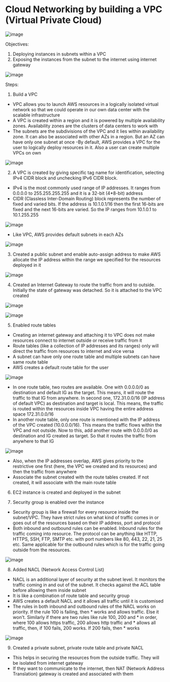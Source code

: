 # Cloud Networking by building a VPC (Virtual Private Cloud)

![image](https://github.com/user-attachments/assets/4fabcb19-53aa-4d2e-bc5f-5d7894a32231)

Objectives:
1. Deploying instances in subnets within a VPC
2. Exposing the instances from the subnet to the internet using internet gateway

![image](https://github.com/user-attachments/assets/75c4f605-b1a3-4461-b0e7-5ed708b25156)

Steps:
1. Build a VPC
- VPC allows you to launch AWS resources in a logically isolated virtual network so that we could operate in our own data center with the scalable infrastructure
- A VPC is created within a region and it is powered by multiple availability zones. Availability zones are the clusters of data centers to work with
- The subnets are the subdivisions of the VPC and it lies within availability zone. It can also be associated with other AZs in a region. But an AZ can have only one subnet at once
-By default, AWS provides a VPC for the user to logically deploy resources in it. Also a user can create multiple VPCs on own

![image](https://github.com/user-attachments/assets/c9dcc972-457e-4ed7-b905-3872c35921f2)

2. A VPC is created by giving specific tag name for identification, selecting IPv4 CIDR block and unchecking IPv6 CIDR block.
- IPv4 is the most commonly used range of IP addresses. It ranges from 0.0.0.0 to 255.255.255.255 and it is a 32-bit (4*8-bit) address
- CIDR (Classless Inter-Domain Routing) block represents the number of fixed and varied bits. If the address is 10.1.0.1/16 then the first 16-bits are fixed and the next 16-bits are varied. So the IP ranges from 10.1.0.1 to 10.1.255.255

![image](https://github.com/user-attachments/assets/5fa6b42b-7a9a-4b1e-88fd-3c1c1892e3d7)

- Like VPC, AWS provides default subnets in each AZs

![image](https://github.com/user-attachments/assets/03a29fe7-4606-4aa8-b96a-ac445ea1422a)

3. Created a public subnet and enable auto-assign address to make AWS allocate the IP address within the range we specified for the resources deployed in it

![image](https://github.com/user-attachments/assets/b9fa6372-f7f0-43fa-a5b2-76b467b6b0f2)

4. Created an Internet Gateway to route the traffic from and to outside. Initially the state of gateway was detached. So it is attached to the VPC created

![image](https://github.com/user-attachments/assets/eff4d419-5e1e-4398-b48f-23c195b348d8)

![image](https://github.com/user-attachments/assets/1dc0bb42-b02e-44a9-b97b-502286a404cb)

5. Enabled route tables
- Creating an internet gateway and attaching it to VPC does not make resources connect to internet outside or receive traffic from it
- Route tables (like a collection of IP addresses and its ranges) only will direct the traffic from resources to internet and vice versa
- A subnet can have only one route table and multiple subnets can have same route table
- AWS creates a default route table for the user

![image](https://github.com/user-attachments/assets/90b534bb-4dd4-4278-8dd7-4bed0e03057b)

- In one route table, two routes are available. One with 0.0.0.0/0 as destination and default IG as the target. This means, it will route the traffic to that IG from anywhere. In second one, 172.31.0.0/16 (IP address of default VPC) as destination and target is local. This means, the traffic is routed within the resources inside VPC having the entire address space 172.31.0.0/16
- In another route table, only one route is mentioned with the IP address of the VPC created (10.0.0.0/16). This means the traffic flows within the VPC and not outside. Now to this, add another route with 0.0.0.0/0 as destination and IG created as target. So that it routes the traffic from anywhere to that IG

![image](https://github.com/user-attachments/assets/45b53ba3-5f34-4a64-9d97-ec8d60e588c5)

- Also, when the IP addresses overlap, AWS gives priority to the restrictive one first (here, the VPC we created and its resources) and then the traffic from anywhere
- Associate the subnet created with the route tables created. If not created, it will associate with the main route table

6. EC2 instance is created and deployed in the subnet

7. Security group is enabled over the instance
- Security group is like a firewall for every resource inside the subnet/VPC. They have strict rules on what kind of traffic comes in or goes out of the resources based on their IP address, port and protocol
- Both inbound and outbound rules can be enabled. Inbound rules for the traffic coming into resource. The protocol can be anything like HTTP, HTTPS, SSH, FTP, SMTP etc. with port numbers like 80, 443, 22, 21, 25 etc. Same applicable for the outbound rules which is for the traffic going outside from the resources.

![image](https://github.com/user-attachments/assets/aed3baa1-ce31-481c-90c7-600d28506e27)

8. Added NACL (Network Access Control List)
- NACL is an additional layer of security at the subnet level. It monitors the traffic coming in and out of the subnet. It checks against the ACL table before allowing them inside subnet
- It is like a combination of route table and security group
- AWS creates a default NACL and it allows all traffic until it is customised
- The rules in both inbound and outbound rules of the NACL works on priority. If the rule 100 is failing, then * works and allows traffic. Else it won't. Similarly if there are two rules like rule 100, 200 and * in order, where 100 allows https traffic, 200 allows http traffic and * allows all traffic, then, if 100 fails, 200 works. If 200 fails, then * works

![image](https://github.com/user-attachments/assets/a31da872-b82d-4bf0-867f-2b60f73e54ea)

9. Created a private subnet, private route table and private NACL
- This helps in securing the resources from the outside traffic. They will be isolated from internet gateway
- If they want to communicate to the internet, then NAT (Network Address Translation) gateway is created and associated with them
